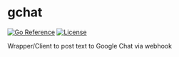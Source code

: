 # gchat

[![Go Reference](https://pkg.go.dev/badge/go.seankhliao.com/gchat.svg)](https://pkg.go.dev/go.seankhliao.com/gchat)
[![License](https://img.shields.io/github/license/seankhliao/gchat.svg?style=flat-square)](LICENSE)

Wrapper/Client to post text to Google Chat via webhook
